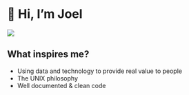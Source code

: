 # 👋 Hi, I’m Joel

<img align="center" src="https://github-readme-stats.vercel.app/api/<CARD_TYPE>/?username=JoelAlftberg&theme=<THEME_NAME>" />

## What inspires me?
- Using data and technology to provide real value to people
- The UNIX philosophy 
- Well documented & clean code


<!---
JoelAlftberg/JoelAlftberg is a ✨ special ✨ repository because its `README.md` (this file) appears on your GitHub profile.
You can click the Preview link to take a look at your changes.
--->
